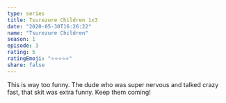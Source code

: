 ```yaml
---
type: series
title: Tsurezure Children 1x3
date: "2020-05-30T16:26:22"
name: "Tsurezure Children"
season: 1
episode: 3
rating: 5
ratingEmoji: "⭐️⭐️⭐️⭐️⭐️"
share: false
---
```


This is way too funny. The dude who was super nervous and talked crazy fast, that skit was extra funny. Keep them coming!
